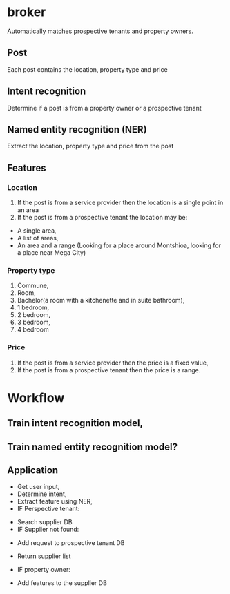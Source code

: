 # broker
Automatically matches prospective tenants and property owners.

## Post
Each post contains the location, property type and price

## Intent recognition
Determine if a post is from a property owner or a prospective tenant

## Named entity recognition (NER)
Extract the location, property type and price from the post

## Features
### Location
1. If the post is from a service provider then the location is a single point in an area
2. If the post is from a prospective tenant the location may be:
 - A single area,
 - A list of areas,
 - An area and a range (Looking for a place around Montshioa, looking for a place near Mega City)

### Property type
1. Commune,
2. Room,
3. Bachelor(a room with a kitchenette and in suite bathroom),
4. 1 bedroom,
5. 2 bedroom,
6. 3 bedroom,
7. 4 bedroom

### Price
1. If the post is from a service provider then the price is a fixed value,
2. If the post is from a prospective tenant then the price is a range.

# Workflow
## Train intent recognition model,
## Train named entity recognition model?
## Application
- Get user input,
- Determine intent,
- Extract feature using NER,
- IF Perspective tenant:
 + Search supplier DB
 + IF Supplier not found:
  * Add request to prospective tenant DB
 + Return supplier list
- IF property owner:
 + Add features to the supplier DB
